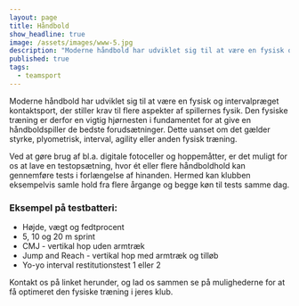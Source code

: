 ```yaml
---
layout: page
title: Håndbold
show_headline: true
image: /assets/images/www-5.jpg
description: "Moderne håndbold har udviklet sig til at være en fysisk og intervalpræget kontaktsport, der stiller krav til flere aspekter af spillernes fysik."
published: true
tags:
  - teamsport
---
```


Moderne håndbold har udviklet sig til at være en fysisk og intervalpræget kontaktsport, der stiller krav til flere aspekter af spillernes fysik. Den fysiske træning er derfor en vigtig hjørnesten i fundamentet for at give en håndboldspiller de bedste forudsætninger. Dette uanset om det gælder styrke, plyometrisk, interval, agility eller anden fysisk træning.

Ved at gøre brug af bl.a. digitale fotoceller og hoppemåtter, er det muligt for os at lave en testopsætning, hvor ét eller flere håndboldhold kan gennemføre tests i forlængelse af hinanden. Hermed kan klubben eksempelvis samle hold fra flere årgange og begge køn til tests samme dag.

### Eksempel på testbatteri:

- Højde, vægt og fedtprocent
- 5, 10 og 20 m sprint
- CMJ - vertikal hop uden armtræk
- Jump and Reach - vertikal hop med armtræk og tilløb
- Yo-yo interval restitutionstest 1 eller 2

Kontakt os på linket herunder, og lad os sammen se på mulighederne for at få optimeret den fysiske træning i jeres klub.
